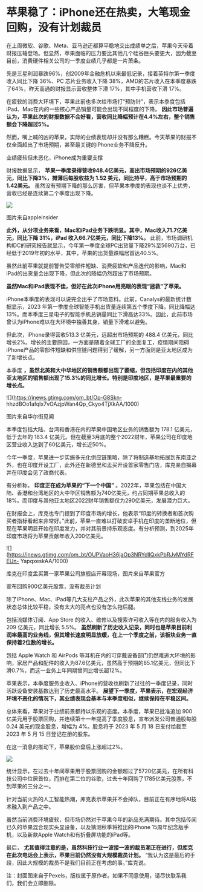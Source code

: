 # 苹果稳了：iPhone还在热卖，大笔现金回购，没有计划裁员

在上周微软、谷歌、Meta、亚马逊还都算平稳地交出成绩单之后，苹果今天带着财报压轴登场。但显然，苹果面临的压力要比其他几个硅谷巨头要更大，因为截至目前，消费硬件相关公司的一季度业绩几乎都是一片萧条。

先是三星利润暴跌96%，创2009年金融危机以来最低记录，接着英特尔第一季度收入同比下降 36%、PC 芯片业务收入下降
38%，AMD的芯片收入在本季度暴跌了64%，昨天高通的财报显示营收整体下滑 17%，其中手机营收下滑 17%。

在疲软的消费大环境下，苹果此前也多次给市场打“预防针”，表示本季度包括iPad、Mac在内的一些核心产品销量可能会出现不同程度的下降。
**因此市场普遍认为，苹果此次的财报数据不会好看，营收同比降幅预计在4.4%左右，整个销售额会下降超过5%。**

然而，嘴上喊的凶的苹果，实际的业绩表现却并没有那么糟糕。今天苹果的财报不仅全面超出了市场预期，甚至最关键的iPhone业务不降反升。

业绩疲软但未恶化，iPhone成为重要支撑

财报数据显示， **苹果一季度录得营收948.4亿美元，高出市场预期的926亿美元，同比下降3%，摊薄后每股收益为 1.52
美元，同比持平，高于市场预期的1.42美元。** 虽然没有预期下降的那么厉害，但苹果本季度的表现也谈不上优秀，营收已经是连续第二个季度出现下降。

![](https://inews.gtimg.com/om_bt/OZG6UTown3CRGL7n5EQzU6G0NKbmHaUTQN_ZtILk_JISoAA/1000)

图片来自appleinsider

**此外，从分项业务来看，Mac和iPad业务下跌明显。其中，Mac收入71.7亿美元，同比下降 31%，iPad 收入66.7亿美元，同比下降13%。**
此前，市场调研机构IDC的研究报告就显示，今年第一季度全球PC出货量下降29%至5690万台，已经低于2019年初的水平，其中，苹果的出货量跌幅居首达40.5%。

虽然此前苹果就提前警告受零部件短缺、消费疲软和产品迭代的影响，Mac和iPad的出货量会出现下降，但此次的降幅仍然超出了市场预期。

**虽然Mac和iPad表现不佳，但好在此次iPhone用亮眼的表现“拯救”了苹果。**

iPhone本季度的表现可以说完全出乎了市场意料。此前，Canalys的最新统计数据显示，2023
年第一季度全球智能手机出货量连续第五个季度下降，同比降幅达
13%。而本季度三星电子的智能手机总销量同比下滑高达33%。因此，此前市场曾认为iPhone难以在大环境中独善其身，销量下滑难以避免。

但此次，iPhone录得营收513.3 亿美元，远超出市场预期的 488.4
亿美元，同比增长2%。增长的主要原因，一方面是随着全球工厂的全面复工，疫情期间阻碍iPhone产品的零部件短缺和供应链问题得到了缓解，另一方面则是亚太地区成为了新增长点。

本季度
**，虽然北美和大中华地区的销售额都出现了萎缩，但包括印度在内的其他亚太地区的销售额出现了15.3%的同比增长。特别是印度地区，是苹果最重要的增长点。**

![](https://inews.gtimg.com/om_bt/Op-G8Skn-
hhzdBOo1afqIx7vOAzjpWan4Qp_Ckyo4TjXkAA/1000)

图片来自华尔街见闻

本季度包括大陆、台湾和香港在内的苹果中国地区业务的销售额为 178.1 亿美元，低于去年的 183.4
亿美元。但在截至3月底的整个2022财年，苹果公司在印度地区营业收入达到了60亿美元，增长近50%。

今年一季度，苹果进一步实施多元化供应链策略，除了将制造基地拓展到东南亚之外，也在印度开设工厂，此外还在新德里和孟买开设首家零售门店，库克亲自揭幕并在印度会见了政商代表。

有分析称， **印度正在成为苹果的“下一个中国”**
。2022年，苹果包括在中国大陆、香港和台湾地区的大中华区销售额为740亿美元，约占同期苹果总收入的18%。而印度与其他亚太地区2022财年销售额仅为290亿美元，发展潜力巨大。

在财报会上，库克也专门提到了印度市场的增长，他表示“印度的转换者和首次购买者指标看起来非常好。”此前，苹果一直难以打破安卓手机在印度的垄断地位，但现在苹果明显开始在印度发力，并对其前景持乐观态度。有分析预测，到2025年印度市场将为苹果贡献年收入200亿美元。

![](https://inews.gtimg.com/om_bt/OUPVaoH36jaOp3NRYdllQxkPbRJvMYdRFEUn-
YapqxeskAA/1000)

库克在印度孟买第一家苹果公司旗舰店开幕现场，图片来自苹果官方

宣布回购900亿美元股票，没有裁员计划

除了iPhone、Mac、iPad等几大支柱产品之外，此次苹果的其他支线业务的发展状态总体比较平稳，没有太大的亮点也没有怎么拖后腿。

包括流媒体订阅、App Store 的收入、维修以及搜索许可收入等在内的服务收入为 209 亿美元，同比增长 5.5%。
**虽然刷新了历史收入记录，同时也是苹果目前利润率最高的业务线，但其增长速度明显放缓，在上一个季度之前，该板块业务一直保持着2位数的增长。**

包括 Apple Watch 和 AirPods
等耳机在内的可穿戴设备部门仍然难逃大环境的影响，家居产品和配件的收入为87.6亿美元，虽然高于预期的85.1亿美元，但同比下滑0.7%，而这一业务上年同期曾同比增长超12%。

苹果表示，本季度服务业收入、iPhone的营收也刷新了过往的一季度记录，同时活跃设备安装基数达到了历史最高水平。
**展望下一季度，苹果表示，在宏观经济环境不恶化的情况下，其业绩表现会基本与本季度相似，继续保持在平稳区间。**

总体来看，苹果对于业绩前景都持以乐观的态度。本季度，苹果已批准追加 900 亿美元用于股票回购，并连续第十一年提高了季度股息，宣布派发公司普通股每股
0.24 美元的现金股息，增幅为 4%。股息将于 2023 年 5 月 18 日支付给截至 2023 年 5 月 15 日登记在册的股东。

在这一消息的推动下，苹果股价盘后上涨超过2%。

![](https://inews.gtimg.com/om_bt/OMdR5kfddcmE3XJY9OE6PFRk63Xs3khl9lk1pRezi0vX0AA/1000)

统计显示，在过去十年间苹果用于股票回购的金额超过了5720亿美元，在所有科技公司中位居首位，而排在第二位的谷歌，过去十年回购了1785亿美元股票，不到苹果的三分之一。

针对当前火热的人工智能热潮，库克表示苹果并不会掉队，目前正在有序地将AI技术融入到产品之中。

虽然当前消费环境疲软，但市场仍然对于苹果今年的新品充满期待。其中包括传闻已久的苹果混合现实头显设备，以及猜测秋季将推出的iPhone
15周年纪念版手机，以及新款Apple Watch和有折叠屏功能的iPad等。

最后， **尤其值得注意的是，虽然科技行业一波接一波的裁员潮正在进行，但库克在此次电话会上表示，苹果目前仍然没有大规模裁员计划。**
“我认为这是最后的手段，因此大规模的裁员不是我们目前正在考虑的事。”库克说。

注：封面图来自于Pexels，版权属于原作者。如果不同意使用，请尽快联系我们，我们会立即删除。

